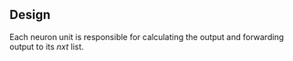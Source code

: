 ## Design

Each neuron unit is responsible for calculating the output and forwarding output to its *nxt* list.